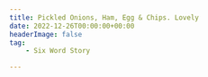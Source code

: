 ```yaml
---
title: Pickled Onions, Ham, Egg & Chips. Lovely
date: 2022-12-26T00:00:00+00:00
headerImage: false
tag: 
    - Six Word Story

---
```

